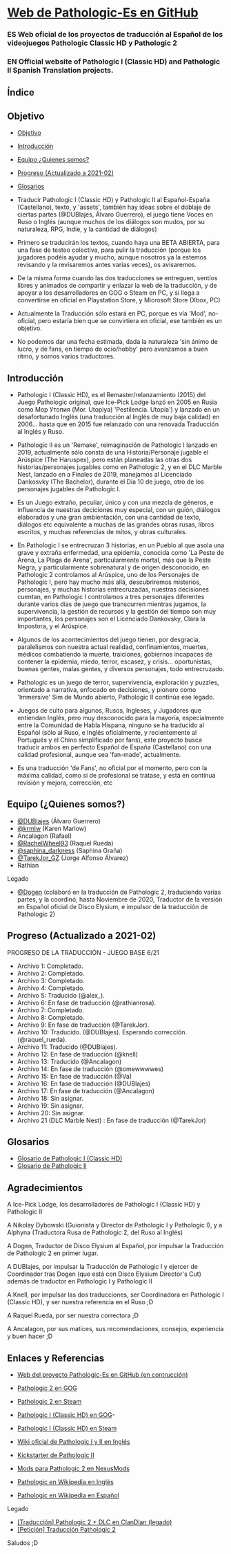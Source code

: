 # [Web de Pathologic-Es en GitHub](https://pathologic-es.github.io/)

### ES Web oficial de los proyectos de traducción al Español de los videojuegos **Pathologic Classic HD y Pathologic 2**
### EN Official website of Pathologic I (Classic HD) and Pathologic II Spanish Translation projects.

## Índice

## <a id=objetivo>Objetivo</a>

- [Objetivo](#objetivo)
- [Introducción](#introduccion)
- [Equipo ¿Quienes somos?](#equipo)
- [Progreso (Actualizado a 2021-02)](#progreso)
- [Glosarios](#glosarios)

- Traducir Pathologic I (Classic HD) y Pathologic II al Español-España (Castellano), texto, y 'assets', también hay ideas sobre el doblaje de ciertas partes (@DUBlajes, Álvaro Guerrero), el juego tiene Voces en Ruso o Inglés (aunque muchos de los diálogos son mudos, por su naturaleza, RPG, Indie, y la cantidad de diálogos)

- Primero se traducirán los textos, cuando haya una BETA ABIERTA, para una fase de testeo colectiva, para pulir la traducción (porque los jugadores podéis ayudar y mucho, aunque nosotros ya la estemos revisando y la revisaremos antes varias veces), os avisaremos.

- De la misma forma cuando las dos traducciones se entreguen, sentíos libres y animados de compartir y enlazar la web de la traducción, y de apoyar a los desarrolladores en GOG o Steam en PC, y si llega a convertirse en oficial en Playstation Store, y Microsoft Store (Xbox, PC)

- Actualmente la Traducción sólo estará en PC, porque es vía 'Mod', no-oficial, pero estaría bien que se convirtiera en oficial, ese también es un objetivo.

- No podemos dar una fecha estimada, dada la naturaleza 'sin ánimo de lucro, y de fans, en tiempo de ocio/hobby' pero avanzamos a buen ritmo, y somos varios traductores.

## <a id=introduccion>Introducción</a>

- Pathologic I (Classic HD), es el Remaster/relanzamiento (2015) del Juego Pathologic original, que Ice-Pick Lodge lanzó en 2005 en Rusia como Мор Утопия (Mor. Utopiya) 'Pestilencia. Utopía') y lanzado en un desafortunado Inglés (una traducción al Inglés de muy baja calidad) en 2006... hasta que en 2015 fue relanzado con una renovada Traducción al Inglés y Ruso.

- Pathologic II es un 'Remake', reimaginación de Pathologic I lanzado en 2019, actualmente sólo consta de una Historia/Personaje jugable el Arúspice (The Haruspex), pero están planeadas las otras dos historias/personajes jugables como en Pathologic 2, y en el DLC Marble Nest, lanzado en a Finales de 2019, manejamos al Licenciado Dankosvky (The Bachelor), durante el Día 10 de juego,  otro de los personajes jugables de Pathologic I.

- Es un Juego extraño, peculiar, único y con una mezcla de géneros, e influencia de nuestras deciciones muy especial, con un guión, diálogos elaborados y una gran ambientación, con una cantidad de texto, diálogos etc equivalente a muchas de las grandes obras rusas, libros escritos, y muchas referencias de mitos, y obras culturales.

- En Pathologic I se entrecruzan 3 historias, en un Pueblo al que asola una grave y extraña enfermedad, una epidemia, conocida como 'La Peste de Arena, La Plaga de Arena', particularmente mortal, más que la Peste Negra, y particularmente sobrenatural y de origen desconocido, en Pathologic 2 controlamos al Arúspice, uno de los Personajes de Pathologic I, pero hay mucho más allá, descubriremos misterios, personajes, y muchas historias entrecruzadas, nuestras decisiones cuentan, en Pathologic I controlamos a tres personajes diferentes durante varios días de juego que transcurren mientras jugamos, la supervivencia, la gestión de recursos y la gestión del tiempo son muy importantes, los personajes son el Licenciado Dankovsky, Clara la Impostora, y el Arúspice.

- Algunos de los acontecimientos del juego tienen, por desgracia, paralelismos con nuestra actual realidad, confinamientos, muertes, médicos combatiendo la muerte, traiciones, gobiernos incapaces de contener la epidemia, miedo, terror, escasez, y crisis... oportunistas, buenas gentes, malas gentes, y diversos personajes, todo entrecruzado.

- Pathologic es un juego de terror, supervivencia, exploración y puzzles, orientado a narrativa, enfocado en decisiones, y pionero como 'Immersive' Sim de Mundo abierto, Pathologic II continúa ese legado.

- Juegos de culto para algunos, Rusos, Ingleses, y Jugadores que entiendan Inglés, pero muy desconocido para la mayoría, especialmente entre la Comunidad de Habla Hispana, ninguno se ha traducido al Español (sólo al Ruso, e Inglés oficialmente, y recientemente al Portugués y el Chino simplificado por fans), este proyecto busca traducir ambos en perfecto Español de España (Castellano) con una calidad profesional, aunque sea 'fan-made', actualmente.

- Es una traducción 'de Fans', no oficial por el momento, pero con la máxima calidad, como si de profesional se tratase, y está en contínua revisión y mejora, corrección, etc

## <a id="equipo">Equipo (¿Quienes somos?)</a>

- [@DUBlajes](https://twitter.com/DUBlajes) (Álvaro Guerrero)
- [@krmlw](https://twitter.com/krmlw)  (Karen Marlow)
- Ancalagon (Rafael)
- [@RachelWheel93](https://twitter.com/RachelWheel93) (Raquel Rueda)
- [@saphina_darkness](https://www.instagram.com/saphina_darkness/) (Saphina Graña)
- [@TarekJor_GZ](https://twitter.com/TarekJor_GZ) (Jorge Alfonso Álvarez)
- Rathian

Legado
- [@Dogen](https://twitter.com/DogenTM) (colaboró en la traducción de Pathologic 2, traduciendo varias partes, y la coordinó, hasta Noviembre de 2020, Traductor de la versión en Español oficial de Disco Elysium, e impulsor de la traducción de Pathologic 2)

## <a id="progreso">Progreso (Actualizado a 2021-02)</a>

PROGRESO DE LA TRADUCCIÓN - JUEGO BASE 6/21

- Archivo 1: Completado.
- Archivo 2: Completado.
- Archivo 3: Completado.
- Archivo 4: Completado.
- Archivo 5: Traducido (@alex_).
- Archivo 6: En fase de traducción (@rathianrosa).
- Archivo 7: Completado.
- Archivo 8: Completado.
- Archivo 9: En fase de traducción (@TarekJor).
- Archivo 10: Traducido. (@DUBlajes). Esperando corrección. (@raquel_rueda).
- Archivo 11: Traducido (@DUBlajes).
- Archivo 12: En fase de traducción (@knell)
- Archivo 13: Traducido (@Ancalagon)
- Archivo 14: En fase de traducción (@omewwwwes)
- Archivo 15: En fase de traducción (@Va)
- Archivo 16: En fase de traducción (@DUBlajes) 
- Archivo 17: En fase de traducción (@Ancalagon)
- Archivo 18: Sin asignar.
- Archivo 19: Sin asignar.
- Archivo 20: Sin asignar.
- Archivo 21 (DLC Marble Nest) : En fase de traducción  (@TarekJor)

## <a id="glosarios">Glosarios</a>

- [Glosario de Pathologic I (Classic HD)](/md/Glosario-Pathologic1.md)
- [Glosario de Pathologic II](/md/Glosario-Pathologic2.md)

## <a id="gracias">Agradecimientos</a>

A Ice-Pick Lodge, los desarrolladores de Pathologic I (Classic HD) y Pathologic II

A Nikolay Dybowski (Guionista y Director de Pathologic I y Pathologic I), y a Alphyna (Traductora Rusa de Pathologic 2, del Ruso al Inglés)

A Dogen, Traductor de Disco Elysium al Español, por impulsar la Traducción de Pathologic 2 en primer lugar.

A DUBlajes, por impulsar la Traducción de Pathologic I y ejercer de Coordinador tras Dogen (que está con Disco Elysium Director's Cut) además de traductor en Pathologic I y Pathologic II

A Knell, por impulsar las dos traducciones, ser Coordinadora en Pathologic I (Classic HD), y ser nuestra referencia en el Ruso ;D

A Raquel Rueda, por ser nuestra correctora ;D

A Ancalagon, por sus matices, sus recomendaciones, consejos, experiencia y buen hacer ;D

## <a id="enlaces">Enlaces y Referencias</a>

- [Web del proyecto Pathologic-Es en GitHub (en contrucción)](https://pathologic-es.github.io/)

- [Pathologic 2 en GOG](https://www.gog.com/game/pathologic_2)
- [Pathologic 2 en Steam](https://store.steampowered.com/app/505230/Pathologic_2/)
- [Pathologic I (Classic HD) en GOG](https://www.gog.com/game/pathologic_classic_hd)-
- [Pathologic I (Classic HD) en Steam](https://store.steampowered.com/app/384110/Pathologic_Classic_HD/)
- [Wiki oficial de Pathologic I y II en Inglés](https://pathologic.gamepedia.com/Pathologic_Wiki)
- [Kickstarter de Pathologic II](https://www.kickstarter.com/projects/1535515364/pathologic)
- [Mods para Pathologic 2 en NexusMods](https://www.nexusmods.com/pathologic2/mods/)
- [Pathologic en Wikipedia en Inglés](https://en.wikipedia.org/wiki/Pathologic)
- [Pathologic en Wikipedia en Español](https://es.wikipedia.org/wiki/Pathologic)

Legado

- [[Traducción] Pathologic 2 + DLC en ClanDlan (legado)](http://www.clandlan.net/foros/topic/81063-traduccion-pathologic-2-dlc/)
- [[Petición] Traducción Pathologic 2](http://www.clandlan.net/foros/topic/80530-peticion-traduccion-pathologic-2/)

Saludos ;D
